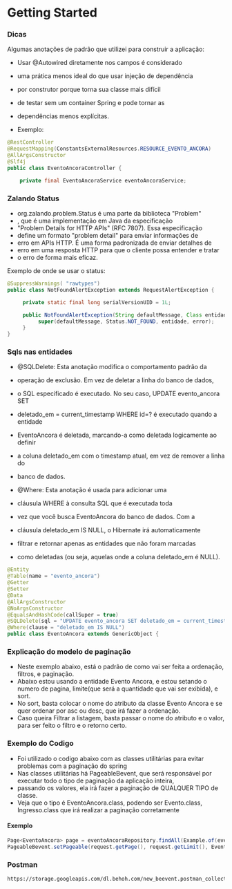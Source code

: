 # Getting Started


### Dicas
Algumas anotações de padrão que utilizei para construir a aplicação:

* Usar @Autowired diretamente nos campos é considerado
* uma prática menos ideal do que usar injeção de dependência
* por construtor porque torna sua classe mais difícil
* de testar sem um container Spring e pode tornar as 
* dependências menos explícitas.

* Exemplo:
```java
@RestController
@RequestMapping(ConstantsExternalResources.RESOURCE_EVENTO_ANCORA)
@AllArgsConstructor
@Slf4j
public class EventoAncoraController {

    private final EventoAncoraService eventoAncoraService;
```

### Zalando Status

* org.zalando.problem.Status é uma parte da biblioteca "Problem"
* , que é uma implementação em Java da especificação 
* "Problem Details for HTTP APIs" (RFC 7807). Essa especificação 
* define um formato "problem detail" para enviar informações de 
* erro em APIs HTTP. É uma forma padronizada de enviar detalhes de 
* erro em uma resposta HTTP para que o cliente possa entender e tratar 
* o erro de forma mais eficaz.

Exemplo de onde se usar o status:

```java
@SuppressWarnings( "rawtypes")
public class NotFoundAlertException extends RequestAlertException {

     private static final long serialVersionUID = 1L;

     public NotFoundAlertException(String defaultMessage, Class entidade, ErrorCodeEnum error){
          super(defaultMessage, Status.NOT_FOUND, entidade, error);
     }
}
```

### Sqls nas entidades
* @SQLDelete: Esta anotação modifica o comportamento padrão da 
* operação de exclusão. Em vez de deletar a linha do banco de dados, 
* o SQL especificado é executado. No seu caso, UPDATE evento_ancora SET
* deletado_em = current_timestamp WHERE id=? é executado quando a entidade
* EventoAncora é deletada, marcando-a como deletada logicamente ao definir 
* a coluna deletado_em com o timestamp atual, em vez de remover a linha do
* banco de dados.

* @Where: Esta anotação é usada para adicionar uma 
* cláusula WHERE à consulta SQL que é executada toda 
* vez que você busca EventoAncora do banco de dados. Com a
* cláusula deletado_em IS NULL, o Hibernate irá automaticamente 
* filtrar e retornar apenas as entidades que não foram marcadas 
* como deletadas (ou seja, aquelas onde a coluna deletado_em é NULL).

```java
@Entity
@Table(name = "evento_ancora")
@Getter
@Setter
@Data
@AllArgsConstructor
@NoArgsConstructor
@EqualsAndHashCode(callSuper = true)
@SQLDelete(sql = "UPDATE evento_ancora SET deletado_em = current_timestamp WHERE id=?")
@Where(clause = "deletado_em IS NULL")
public class EventoAncora extends GenericObject {
```

### Explicação do modelo de paginação

* Neste exemplo abaixo, está o padrão de como vai ser feita a ordenação, filtros, e paginação.
* Abaixo estou usando a entidade Evento Ancora, e estou setando o numero de pagina, limite(que será a quantidade que vai ser exibida), e sort.
* No sort, basta colocar o nome do atributo da classe Evento Ancora e se quer ordenar por asc ou desc, que irá fazer a ordenação.
* Caso queira Filtrar a listagem, basta passar o nome do atributo e o valor, para ser feito o filtro e o retorno certo.

### Exemplo do Codigo
* Foi utilizado o codigo abaixo com as classes utilitárias para evitar problemas com a paginação do spring
* Nas classes utilitárias há PageableBevent, que será responsável por executar todo o tipo de paginação da aplicação inteira,
* passando os valores, ela irá fazer a paginação de QUALQUER TIPO de classe.
* Veja que o tipo é EventoAncora.class, podendo ser Evento.class, Ingresso.class que irá realizar a paginação corretamente

#### Exemplo
```java
Page<EventoAncora> page = eventoAncoraRepository.findAll(Example.of(eventoAncora, exampleMatcher),
PageableBevent.setPageable(request.getPage(), request.getLimit(), EventoAncora.class, request.getSort()));
```

### Postman
```
https://storage.googleapis.com/dl.behoh.com/new_beevent.postman_collection
```





